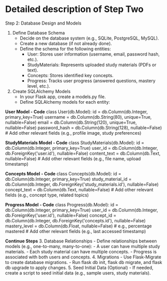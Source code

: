# Detailed description of Step Two

Step 2: Database Design and Models

1. Define Database Schema
    - Decide on the database system (e.g., SQLite, PostgreSQL, MySQL).
    - Create a new database (if not already done).
    - Define the schema for the following entities:
        - User: Stores user information (username, email, password hash, etc.).
        - StudyMaterials: Represents uploaded study materials (PDFs or text).
        - Concepts: Stores identified key concepts.
        - Progress: Tracks user progress (answered questions, mastery level, etc.).
2. Create SQLAlchemy Models
    - In your Flask app, create a models.py file.
    - Define SQLAlchemy models for each entity:

**User Model - Code**
class User(db.Model):
    id = db.Column(db.Integer, primary_key=True)
    username = db.Column(db.String(80), unique=True, nullable=False)
    email = db.Column(db.String(120), unique=True, nullable=False)
    password_hash = db.Column(db.String(128), nullable=False)
    # Add other relevant fields (e.g., profile image, study preferences)

**StudyMaterials Model - Code**
class StudyMaterials(db.Model):
    id = db.Column(db.Integer, primary_key=True)
    user_id = db.Column(db.Integer, db.ForeignKey('user.id'), nullable=False)
    content_text = db.Column(db.Text, nullable=False)
    # Add other relevant fields (e.g., file name, upload timestamp)

**Concepts Model - Code**
class Concepts(db.Model):
    id = db.Column(db.Integer, primary_key=True)
    study_material_id = db.Column(db.Integer, db.ForeignKey('study_materials.id'), nullable=False)
    concept_text = db.Column(db.Text, nullable=False)
    # Add other relevant fields (e.g., concept type, related topics)

**Progress Model - Code**
class Progress(db.Model):
    id = db.Column(db.Integer, primary_key=True)
    user_id = db.Column(db.Integer, db.ForeignKey('user.id'), nullable=False)
    concept_id = db.Column(db.Integer, db.ForeignKey('concepts.id'), nullable=False)
    mastery_level = db.Column(db.Float, nullable=False)  # e.g., percentage mastered
    # Add other relevant fields (e.g., last accessed timestamp)

**Continue Steps**
3. Database Relationships
    - Define relationships between models (e.g., one-to-many, many-to-one):
        - A user can have multiple study materials.
        - Each study material can have multiple concepts.
        - Progress is associated with both users and concepts.
4. Migrations
    - Use Flask-Migrate to create database migrations.
    - Run flask db init, flask db migrate, and flask db upgrade to apply changes.
5. Seed Initial Data (Optional)
    - If needed, create a script to seed initial data (e.g., sample users, study materials).